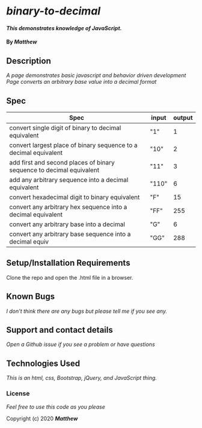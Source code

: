 
# _binary-to-decimal_

#### _This demonstrates knowledge of JavaScript._

#### By _**Matthew**_


## Description

_A page demonstrates basic javascript and behavior driven development_
_Page converts an arbitrary base value into a decimal format_


## Spec
| Spec                                                                 | input | output |
|----------------------------------------------------------------------|-------|--------|
| convert single digit of binary to decimal equivalent                 | "1"     | 1      |
| convert largest place of binary sequence to a decimal equivalent     | "10"    | 2      |
| add first and second places of binary sequence to decimal equivalent | "11"    | 3      |
| add any arbitrary sequence into a decimal equivalent                 | "110"   | 6      |
| convert hexadecimal digit to binary equivalent                       | "F"     | 15     |
| convert any arbitrary hex sequence into a decimal equivalent         | "FF"    | 255    |
| convert any arbitrary base into a decimal                            | "G"     | 6      |
| convert any arbitrary base sequence into a decimal equiv             | "GG"    | 288    |



## Setup/Installation Requirements

Clone the repo and open the .html file in a browser.

## Known Bugs

_I don't think there are any bugs but please tell me if you see any._

## Support and contact details

_Open a Github issue if you see a problem or have questions_

## Technologies Used

_This is an html, css, Bootstrap, jQuery, and JavaScript thing._

### License

*Feel free to use this code as you please*

Copyright (c) 2020 **_Matthew_**